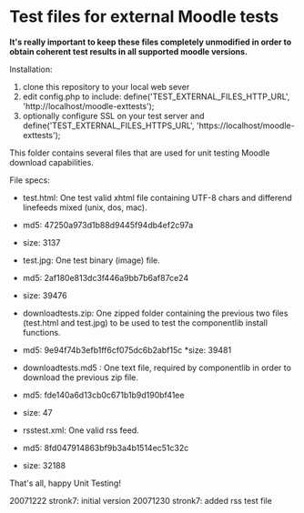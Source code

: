 Test files for external Moodle tests
====================================

**It's really important to keep these files completely unmodified in order to obtain coherent test results in all supported moodle versions.**


Installation:

1. clone this repository to your local web sever
2. edit config.php to include: define('TEST_EXTERNAL_FILES_HTTP_URL', 'http://localhost/moodle-exttests');
3. optionally configure SSL on your test server and define('TEST_EXTERNAL_FILES_HTTPS_URL', 'https://localhost/moodle-exttests');

This folder contains several files that are used for unit testing
Moodle download capabilities.

File specs:

* test.html: One test valid xhtml file containing UTF-8 chars and differend linefeeds mixed (unix, dos, mac).
 * md5: 47250a973d1b88d9445f94db4ef2c97a
 * size: 3137

* test.jpg: One test binary (image) file.
 * md5: 2af180e813dc3f446a9bb7b6af87ce24
 * size: 39476

* downloadtests.zip: One zipped folder containing the previous two files (test.html and test.jpg) to be used to test the componentlib install functions.
 * md5: 9e94f74b3efb1ff6cf075dc6b2abf15c
 *size: 39481

* downloadtests.md5 : One text file, required by componentlib in order to download the previous zip file.
 * md5:  fde140a6d13cb0c671b1b9d190bf41ee
 * size: 47

* rsstest.xml: One valid rss feed.
 * md5:  8fd047914863bf9b3a4b1514ec51c32c
 * size: 32188

That's all, happy Unit Testing!

20071222 stronk7: initial version
20071230 stronk7: added rss test file
